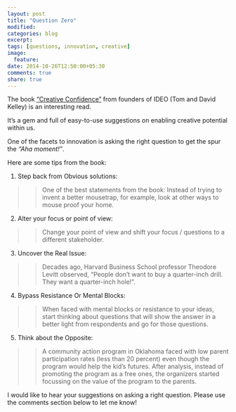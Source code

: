 ```yaml
---
layout: post
title: "Question Zero"
modified:
categories: blog
excerpt:
tags: [questions, innovation, creative]
image:
  feature:
date: 2014-10-26T12:50:00+05:30
comments: true
share: true
---
```

The book [“Creative Confidence”](http://www.amazon.in/gp/product/0007592515/ref=as_li_tl?ie=UTF8&camp=3626&creative=24790&creativeASIN=0007592515&linkCode=as2&tag=prasrock-21&linkId=H2UC7FPYTQPRH3AS) from founders of IDEO (Tom and David Kelley) is an interesting read.

It’s a gem and full of easy-to-use suggestions on enabling creative potential within us.

One of the facets to innovation is asking the right question to get the spur the _“Aha moment!”_.

Here are some tips from the book:

1. Step back from Obvious solutions: 
>
>> One of the best statements from the book: Instead of trying to invent a better mousetrap, for example, look at other ways to mouse proof your home.

2. Alter your focus or point of view: 
>
>> Change your point of view and shift your focus / questions to a different stakeholder.

3. Uncover the Real Issue:
>
>>Decades ago, Harvard Business School professor Theodore Levitt observed, “People don’t want to buy a quarter-inch drill. They want a quarter-inch hole!”. 

4. Bypass Resistance Or Mental Blocks:
>
>> When faced with mental blocks or resistance to your ideas, start thinking about questions that will show the answer in a better light from respondents and go for those questions. 

5. Think about the Opposite:
>
>> A community action program in Oklahoma faced with low parent participation rates (less than 20 percent) even though the program would help the kid’s futures. After analysis, instead of promoting the program as a free ones, the organizers started focussing on the value of the program to the parents.

I would like to hear your suggestions on asking a right question. Please use the comments section below to let me know!